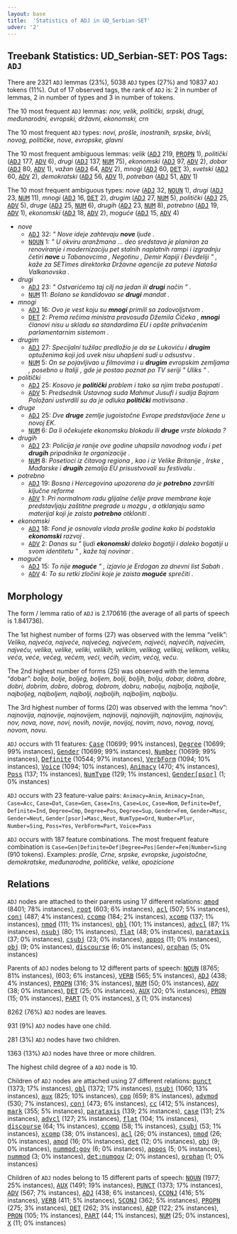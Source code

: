 ```yaml
---
layout: base
title:  'Statistics of ADJ in UD_Serbian-SET'
udver: '2'
---
```


## Treebank Statistics: UD_Serbian-SET: POS Tags: `ADJ`

There are 2321 `ADJ` lemmas (23%), 5038 `ADJ` types (27%) and 10837 `ADJ` tokens (11%).
Out of 17 observed tags, the rank of `ADJ` is: 2 in number of lemmas, 2 in number of types and 3 in number of tokens.

The 10 most frequent `ADJ` lemmas: <em>nov, velik, politički, srpski, drugi, međunarodni, evropski, državni, ekonomski, crn</em>

The 10 most frequent `ADJ` types:  <em>novi, prošle, inostranih, srpske, bivši, novog, političke, nove, evropske, glavni</em>

The 10 most frequent ambiguous lemmas: <em>velik</em> (<tt><a href="sr_set-pos-ADJ.html">ADJ</a></tt> 219, <tt><a href="sr_set-pos-PROPN.html">PROPN</a></tt> 1), <em>politički</em> (<tt><a href="sr_set-pos-ADJ.html">ADJ</a></tt> 177, <tt><a href="sr_set-pos-ADV.html">ADV</a></tt> 6), <em>drugi</em> (<tt><a href="sr_set-pos-ADJ.html">ADJ</a></tt> 137, <tt><a href="sr_set-pos-NUM.html">NUM</a></tt> 75), <em>ekonomski</em> (<tt><a href="sr_set-pos-ADJ.html">ADJ</a></tt> 97, <tt><a href="sr_set-pos-ADV.html">ADV</a></tt> 2), <em>dobar</em> (<tt><a href="sr_set-pos-ADJ.html">ADJ</a></tt> 80, <tt><a href="sr_set-pos-ADV.html">ADV</a></tt> 1), <em>važan</em> (<tt><a href="sr_set-pos-ADJ.html">ADJ</a></tt> 64, <tt><a href="sr_set-pos-ADV.html">ADV</a></tt> 2), <em>mnogi</em> (<tt><a href="sr_set-pos-ADJ.html">ADJ</a></tt> 60, <tt><a href="sr_set-pos-DET.html">DET</a></tt> 3), <em>svetski</em> (<tt><a href="sr_set-pos-ADJ.html">ADJ</a></tt> 60, <tt><a href="sr_set-pos-ADV.html">ADV</a></tt> 2), <em>demokratski</em> (<tt><a href="sr_set-pos-ADJ.html">ADJ</a></tt> 56, <tt><a href="sr_set-pos-ADV.html">ADV</a></tt> 1), <em>potreban</em> (<tt><a href="sr_set-pos-ADJ.html">ADJ</a></tt> 51, <tt><a href="sr_set-pos-ADV.html">ADV</a></tt> 1)

The 10 most frequent ambiguous types:  <em>nove</em> (<tt><a href="sr_set-pos-ADJ.html">ADJ</a></tt> 32, <tt><a href="sr_set-pos-NOUN.html">NOUN</a></tt> 1), <em>drugi</em> (<tt><a href="sr_set-pos-ADJ.html">ADJ</a></tt> 23, <tt><a href="sr_set-pos-NUM.html">NUM</a></tt> 11), <em>mnogi</em> (<tt><a href="sr_set-pos-ADJ.html">ADJ</a></tt> 16, <tt><a href="sr_set-pos-DET.html">DET</a></tt> 2), <em>drugim</em> (<tt><a href="sr_set-pos-ADJ.html">ADJ</a></tt> 27, <tt><a href="sr_set-pos-NUM.html">NUM</a></tt> 5), <em>politički</em> (<tt><a href="sr_set-pos-ADJ.html">ADJ</a></tt> 25, <tt><a href="sr_set-pos-ADV.html">ADV</a></tt> 5), <em>druge</em> (<tt><a href="sr_set-pos-ADJ.html">ADJ</a></tt> 25, <tt><a href="sr_set-pos-NUM.html">NUM</a></tt> 6), <em>drugih</em> (<tt><a href="sr_set-pos-ADJ.html">ADJ</a></tt> 23, <tt><a href="sr_set-pos-NUM.html">NUM</a></tt> 8), <em>potrebno</em> (<tt><a href="sr_set-pos-ADJ.html">ADJ</a></tt> 19, <tt><a href="sr_set-pos-ADV.html">ADV</a></tt> 1), <em>ekonomski</em> (<tt><a href="sr_set-pos-ADJ.html">ADJ</a></tt> 18, <tt><a href="sr_set-pos-ADV.html">ADV</a></tt> 2), <em>moguće</em> (<tt><a href="sr_set-pos-ADJ.html">ADJ</a></tt> 15, <tt><a href="sr_set-pos-ADV.html">ADV</a></tt> 4)


* <em>nove</em>
  * <tt><a href="sr_set-pos-ADJ.html">ADJ</a></tt> 32: <em>" Nove ideje zahtevaju <b>nove</b> ljude .</em>
  * <tt><a href="sr_set-pos-NOUN.html">NOUN</a></tt> 1: <em>" U okviru aranžmana ... deo sredstava je planiran za renoviranje i modernizaciju pet stalnih naplatnih rampi i izgradnju četiri <b>nove</b> u Tabanovcima , Negotinu , Demir Kapiji i Đevđeliji " , kaže za SETimes direktorka Državne agencije za puteve Nataša Valkanovska .</em>
* <em>drugi</em>
  * <tt><a href="sr_set-pos-ADJ.html">ADJ</a></tt> 23: <em>" Ostvarićemo taj cilj na jedan ili <b>drugi</b> način " .</em>
  * <tt><a href="sr_set-pos-NUM.html">NUM</a></tt> 11: <em>Bolano se kandidovao se <b>drugi</b> mandat .</em>
* <em>mnogi</em>
  * <tt><a href="sr_set-pos-ADJ.html">ADJ</a></tt> 16: <em>Ovo je vest koju su <b>mnogi</b> primili sa zadovoljstvom .</em>
  * <tt><a href="sr_set-pos-DET.html">DET</a></tt> 2: <em>Prema rečima ministra pravosuđa Džemila Čičeka , <b>mnogi</b> članovi nisu u skladu sa standardima EU i opšte prihvaćenim parlamentarnim sistemom .</em>
* <em>drugim</em>
  * <tt><a href="sr_set-pos-ADJ.html">ADJ</a></tt> 27: <em>Specijalni tužilac predložio je da se Lukoviću i <b>drugim</b> optuženima koji još uvek nisu uhapšeni sudi u odsustvu .</em>
  * <tt><a href="sr_set-pos-NUM.html">NUM</a></tt> 5: <em>On se pojavljivao u filmovima i u <b>drugim</b> evropskim zemljama , posebno u Italiji , gde je postao poznat po TV seriji " Uliks " .</em>
* <em>politički</em>
  * <tt><a href="sr_set-pos-ADJ.html">ADJ</a></tt> 25: <em>Kosovo je <b>politički</b> problem i tako sa njim treba postupati .</em>
  * <tt><a href="sr_set-pos-ADV.html">ADV</a></tt> 5: <em>Predsednik Ustavnog suda Mahmut Jusufi i sudija Bajram Položani ustvrdili su da je odluka <b>politički</b> motivisana .</em>
* <em>druge</em>
  * <tt><a href="sr_set-pos-ADJ.html">ADJ</a></tt> 25: <em>Dve <b>druge</b> zemlje jugoistočne Evrope predstavljaće žene u novoj EK.</em>
  * <tt><a href="sr_set-pos-NUM.html">NUM</a></tt> 6: <em>Da li očekujete ekonomsku blokadu ili <b>druge</b> vrste blokada ?</em>
* <em>drugih</em>
  * <tt><a href="sr_set-pos-ADJ.html">ADJ</a></tt> 23: <em>Policija je ranije ove godine uhapsila navodnog vođu i pet <b>drugih</b> pripadnika te organizacije .</em>
  * <tt><a href="sr_set-pos-NUM.html">NUM</a></tt> 8: <em>Posetioci iz čitavog regiona , kao i iz Velike Britanije , Irske , Mađarske i <b>drugih</b> zemalja EU prisustvovali su festivalu .</em>
* <em>potrebno</em>
  * <tt><a href="sr_set-pos-ADJ.html">ADJ</a></tt> 19: <em>Bosna i Hercegovina upozorena da je <b>potrebno</b> završiti ključne reforme</em>
  * <tt><a href="sr_set-pos-ADV.html">ADV</a></tt> 1: <em>Pri normalnom radu glijalne ćelije prave membrane koje predstavljaju zaštitne pregrade u mozgu , a otklanjaju samo materijal koji je zaista <b>potrebno</b> otkloniti .</em>
* <em>ekonomski</em>
  * <tt><a href="sr_set-pos-ADJ.html">ADJ</a></tt> 18: <em>Fond je osnovala vlada prošle godine kako bi podstakla <b>ekonomski</b> razvoj .</em>
  * <tt><a href="sr_set-pos-ADV.html">ADV</a></tt> 2: <em>Danas su " ljudi <b>ekonomski</b> daleko bogatiji i daleko bogatiji u svom identitetu " , kaže taj novinar .</em>
* <em>moguće</em>
  * <tt><a href="sr_set-pos-ADJ.html">ADJ</a></tt> 15: <em>To nije <b>moguće</b> " , izjavio je Erdogan za dnevni list Sabah .</em>
  * <tt><a href="sr_set-pos-ADV.html">ADV</a></tt> 4: <em>To su retki zločini koje je zaista <b>moguće</b> sprečiti .</em>

## Morphology

The form / lemma ratio of `ADJ` is 2.170616 (the average of all parts of speech is 1.841736).

The 1st highest number of forms (27) was observed with the lemma “velik”: <em>Veliko, najveća, najveće, najvećeg, najvećem, najveći, najvećih, najvećim, najveću, velika, velike, veliki, velikih, velikim, velikog, velikoj, velikom, veliku, veća, veće, većeg, većem, veći, većih, većim, većoj, veću</em>.

The 2nd highest number of forms (25) was observed with the lemma “dobar”: <em>bolja, bolje, boljeg, boljem, bolji, boljih, bolju, dobar, dobra, dobre, dobri, dobrim, dobro, dobrog, dobrom, dobru, nabolju, najbolja, najbolje, najboljeg, najboljem, najbolji, najboljih, najboljim, najbolju</em>.

The 3rd highest number of forms (20) was observed with the lemma “nov”: <em>najnovija, najnovije, najnovijem, najnoviji, najnovijih, najnovijim, najnoviju, nov, nova, nove, novi, novih, novije, novijoj, novim, novo, novog, novoj, novom, novu</em>.

`ADJ` occurs with 11 features: <tt><a href="sr_set-feat-Case.html">Case</a></tt> (10699; 99% instances), <tt><a href="sr_set-feat-Degree.html">Degree</a></tt> (10699; 99% instances), <tt><a href="sr_set-feat-Gender.html">Gender</a></tt> (10699; 99% instances), <tt><a href="sr_set-feat-Number.html">Number</a></tt> (10699; 99% instances), <tt><a href="sr_set-feat-Definite.html">Definite</a></tt> (10544; 97% instances), <tt><a href="sr_set-feat-VerbForm.html">VerbForm</a></tt> (1094; 10% instances), <tt><a href="sr_set-feat-Voice.html">Voice</a></tt> (1094; 10% instances), <tt><a href="sr_set-feat-Animacy.html">Animacy</a></tt> (470; 4% instances), <tt><a href="sr_set-feat-Poss.html">Poss</a></tt> (137; 1% instances), <tt><a href="sr_set-feat-NumType.html">NumType</a></tt> (129; 1% instances), <tt><a href="sr_set-feat-Gender-psor.html">Gender[psor]</a></tt> (1; 0% instances)

`ADJ` occurs with 23 feature-value pairs: `Animacy=Anim`, `Animacy=Inan`, `Case=Acc`, `Case=Dat`, `Case=Gen`, `Case=Ins`, `Case=Loc`, `Case=Nom`, `Definite=Def`, `Definite=Ind`, `Degree=Cmp`, `Degree=Pos`, `Degree=Sup`, `Gender=Fem`, `Gender=Masc`, `Gender=Neut`, `Gender[psor]=Masc,Neut`, `NumType=Ord`, `Number=Plur`, `Number=Sing`, `Poss=Yes`, `VerbForm=Part`, `Voice=Pass`

`ADJ` occurs with 187 feature combinations.
The most frequent feature combination is `Case=Gen|Definite=Def|Degree=Pos|Gender=Fem|Number=Sing` (910 tokens).
Examples: <em>prošle, Crne, srpske, evropske, jugoistočne, demokratske, međunarodne, političke, velike, opozicione</em>


## Relations

`ADJ` nodes are attached to their parents using 17 different relations: <tt><a href="sr_set-dep-amod.html">amod</a></tt> (8401; 78% instances), <tt><a href="sr_set-dep-root.html">root</a></tt> (603; 6% instances), <tt><a href="sr_set-dep-acl.html">acl</a></tt> (507; 5% instances), <tt><a href="sr_set-dep-conj.html">conj</a></tt> (487; 4% instances), <tt><a href="sr_set-dep-ccomp.html">ccomp</a></tt> (184; 2% instances), <tt><a href="sr_set-dep-xcomp.html">xcomp</a></tt> (137; 1% instances), <tt><a href="sr_set-dep-nmod.html">nmod</a></tt> (111; 1% instances), <tt><a href="sr_set-dep-obl.html">obl</a></tt> (101; 1% instances), <tt><a href="sr_set-dep-advcl.html">advcl</a></tt> (87; 1% instances), <tt><a href="sr_set-dep-nsubj.html">nsubj</a></tt> (80; 1% instances), <tt><a href="sr_set-dep-flat.html">flat</a></tt> (48; 0% instances), <tt><a href="sr_set-dep-parataxis.html">parataxis</a></tt> (37; 0% instances), <tt><a href="sr_set-dep-csubj.html">csubj</a></tt> (23; 0% instances), <tt><a href="sr_set-dep-appos.html">appos</a></tt> (11; 0% instances), <tt><a href="sr_set-dep-obj.html">obj</a></tt> (9; 0% instances), <tt><a href="sr_set-dep-discourse.html">discourse</a></tt> (6; 0% instances), <tt><a href="sr_set-dep-orphan.html">orphan</a></tt> (5; 0% instances)

Parents of `ADJ` nodes belong to 12 different parts of speech: <tt><a href="sr_set-pos-NOUN.html">NOUN</a></tt> (8765; 81% instances),  (603; 6% instances), <tt><a href="sr_set-pos-VERB.html">VERB</a></tt> (565; 5% instances), <tt><a href="sr_set-pos-ADJ.html">ADJ</a></tt> (438; 4% instances), <tt><a href="sr_set-pos-PROPN.html">PROPN</a></tt> (316; 3% instances), <tt><a href="sr_set-pos-NUM.html">NUM</a></tt> (50; 0% instances), <tt><a href="sr_set-pos-ADV.html">ADV</a></tt> (38; 0% instances), <tt><a href="sr_set-pos-DET.html">DET</a></tt> (25; 0% instances), <tt><a href="sr_set-pos-AUX.html">AUX</a></tt> (20; 0% instances), <tt><a href="sr_set-pos-PRON.html">PRON</a></tt> (15; 0% instances), <tt><a href="sr_set-pos-PART.html">PART</a></tt> (1; 0% instances), <tt><a href="sr_set-pos-X.html">X</a></tt> (1; 0% instances)

8262 (76%) `ADJ` nodes are leaves.

931 (9%) `ADJ` nodes have one child.

281 (3%) `ADJ` nodes have two children.

1363 (13%) `ADJ` nodes have three or more children.

The highest child degree of a `ADJ` node is 10.

Children of `ADJ` nodes are attached using 27 different relations: <tt><a href="sr_set-dep-punct.html">punct</a></tt> (1373; 17% instances), <tt><a href="sr_set-dep-obl.html">obl</a></tt> (1372; 17% instances), <tt><a href="sr_set-dep-nsubj.html">nsubj</a></tt> (1060; 13% instances), <tt><a href="sr_set-dep-aux.html">aux</a></tt> (825; 10% instances), <tt><a href="sr_set-dep-cop.html">cop</a></tt> (659; 8% instances), <tt><a href="sr_set-dep-advmod.html">advmod</a></tt> (530; 7% instances), <tt><a href="sr_set-dep-conj.html">conj</a></tt> (473; 6% instances), <tt><a href="sr_set-dep-cc.html">cc</a></tt> (412; 5% instances), <tt><a href="sr_set-dep-mark.html">mark</a></tt> (355; 5% instances), <tt><a href="sr_set-dep-parataxis.html">parataxis</a></tt> (139; 2% instances), <tt><a href="sr_set-dep-case.html">case</a></tt> (131; 2% instances), <tt><a href="sr_set-dep-advcl.html">advcl</a></tt> (127; 2% instances), <tt><a href="sr_set-dep-flat.html">flat</a></tt> (104; 1% instances), <tt><a href="sr_set-dep-discourse.html">discourse</a></tt> (64; 1% instances), <tt><a href="sr_set-dep-ccomp.html">ccomp</a></tt> (58; 1% instances), <tt><a href="sr_set-dep-csubj.html">csubj</a></tt> (53; 1% instances), <tt><a href="sr_set-dep-xcomp.html">xcomp</a></tt> (38; 0% instances), <tt><a href="sr_set-dep-acl.html">acl</a></tt> (26; 0% instances), <tt><a href="sr_set-dep-nmod.html">nmod</a></tt> (26; 0% instances), <tt><a href="sr_set-dep-amod.html">amod</a></tt> (16; 0% instances), <tt><a href="sr_set-dep-det.html">det</a></tt> (12; 0% instances), <tt><a href="sr_set-dep-obj.html">obj</a></tt> (9; 0% instances), <tt><a href="sr_set-dep-nummod-gov.html">nummod:gov</a></tt> (6; 0% instances), <tt><a href="sr_set-dep-appos.html">appos</a></tt> (5; 0% instances), <tt><a href="sr_set-dep-nummod.html">nummod</a></tt> (3; 0% instances), <tt><a href="sr_set-dep-det-numgov.html">det:numgov</a></tt> (2; 0% instances), <tt><a href="sr_set-dep-orphan.html">orphan</a></tt> (1; 0% instances)

Children of `ADJ` nodes belong to 15 different parts of speech: <tt><a href="sr_set-pos-NOUN.html">NOUN</a></tt> (1977; 25% instances), <tt><a href="sr_set-pos-AUX.html">AUX</a></tt> (1491; 19% instances), <tt><a href="sr_set-pos-PUNCT.html">PUNCT</a></tt> (1373; 17% instances), <tt><a href="sr_set-pos-ADV.html">ADV</a></tt> (567; 7% instances), <tt><a href="sr_set-pos-ADJ.html">ADJ</a></tt> (438; 6% instances), <tt><a href="sr_set-pos-CCONJ.html">CCONJ</a></tt> (416; 5% instances), <tt><a href="sr_set-pos-VERB.html">VERB</a></tt> (411; 5% instances), <tt><a href="sr_set-pos-SCONJ.html">SCONJ</a></tt> (362; 5% instances), <tt><a href="sr_set-pos-PROPN.html">PROPN</a></tt> (275; 3% instances), <tt><a href="sr_set-pos-DET.html">DET</a></tt> (262; 3% instances), <tt><a href="sr_set-pos-ADP.html">ADP</a></tt> (122; 2% instances), <tt><a href="sr_set-pos-PRON.html">PRON</a></tt> (105; 1% instances), <tt><a href="sr_set-pos-PART.html">PART</a></tt> (44; 1% instances), <tt><a href="sr_set-pos-NUM.html">NUM</a></tt> (25; 0% instances), <tt><a href="sr_set-pos-X.html">X</a></tt> (11; 0% instances)

